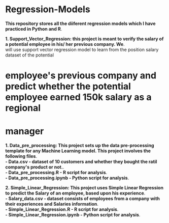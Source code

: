 # Regression-Models

**This repository stores all the diiferent regression models which I have practiced in Python and R**.    

**1. Support_Vector_Regression: this project is meant to verify the salary of a potential employee in his/ her previous company. We**.   
     will use support vector regression model to learn from the position salary dataset of the potential
# employee's previous company and predict whether the potential employee earned 150k salary as a regional
# manager

**1. Data_pre_processing: This project sets up the data pre-processing template for any Machine Learning model. This project involves the following files**.   
      **- Data.csv - dataset of 10 customers and whether they bought the ratil company's product or not.**.   
      **- Data_pre_processing.R - R script for analysis**.   
      **- Data_pre_processing.ipynb - Python script for analysis**.    
      
**2. Simple_Linear_Regression: This project uses Simple Linear Regression to predict the Salary of an employee, based upon his experience**.     
     **- Salary_data.csv - dataset consists of employees from a company with their experiences and Salaries information**.     
     **- Simple_Linear_Regression.R - R script for analysis**.    
     **- Simple_Linear_Regression.ipynb - Python script for analysis**.     
